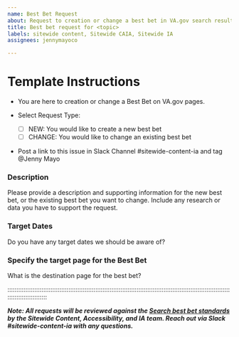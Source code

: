 ```yaml
---
name: Best Bet Request
about: Request to creation or change a best bet in VA.gov search results
title: Best bet request for <topic>
labels: sitewide content, Sitewide CAIA, Sitewide IA
assignees: jennymayoco

---
```


# Template Instructions
- You are here to creation or change a Best Bet on VA.gov pages.

 -  Select Request Type:
    - [ ] NEW: You would like to create a new best bet
    - [ ] CHANGE: You would like to change an existing best bet

- Post a link to this issue in Slack Channel #sitewide-content-ia and tag  @Jenny Mayo


### Description
Please provide a description and supporting information for the new best bet, or the existing best bet you want to change. Include any research or data you have to support the request. 


###  Target Dates
Do you have any target dates we should be aware of?

 
### Specify the target page for the Best Bet 
What is the destination page for the best bet?
       




::::::::::::::::::::::::::::::::::::::::::::::::::::::::::::::::::::::::::::::::::::::::::::::::::::::::::::::::::::::::::::::::::::::::::::::::::

***Note: All requests will be reviewed against the [Search best bet standards](https://github.com/department-of-veterans-affairs/va.gov-team/blob/master/products/information-architecture/standards/search-best-bets.md) by the Sitewide Content, Accessibility, and IA team. Reach out via Slack #sitewide-content-ia with any questions.***
